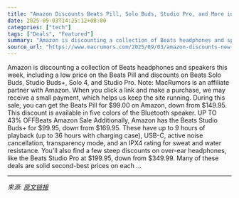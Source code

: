 ```yaml
---
title: "Amazon Discounts Beats Pill, Solo Buds, Studio Pro, and More in New Sale"
date: 2025-09-03T14:25:12+08:00
categories: ["tech"]
tags: ["Deals", "Featured"]
summary: "Amazon is discounting a collection of Beats headphones and speakers this week, including a low price on the Beats Pill and discounts on Beats Solo Buds, Studio Buds+, Solo 4, and Studio Pro. Note: Mac"
source_url: "https://www.macrumors.com/2025/09/03/amazon-discounts-new-beats/"
---
```


Amazon is discounting a collection of Beats headphones and speakers this week, including a low price on the Beats Pill and discounts on Beats Solo Buds, Studio Buds+, Solo 4, and Studio Pro. Note: MacRumors is an affiliate partner with Amazon. When you click a link and make a purchase, we may receive a small payment, which helps us keep the site running. During this sale, you can get the Beats Pill for &#36;99.00 on Amazon, down from &#36;149.95. This discount is available in five colors of the Bluetooth speaker. UP TO 43% OFFBeats Amazon Sale Additionally, Amazon has the Beats Studio Buds+ for &#36;99.95, down from &#36;169.95. These have up to 9 hours of playback (up to 36 hours with charging case), USB-C, active noise cancellation, transparency mode, and an IPX4 rating for sweat and water resistance. You'll also find a few steep discounts on over-ear headphones, like the Beats Studio Pro at &#36;199.95, down from &#36;349.99. Many of these deals are solid second-best prices on each ...

---

*来源: [原文链接](https://www.macrumors.com/2025/09/03/amazon-discounts-new-beats/)*
